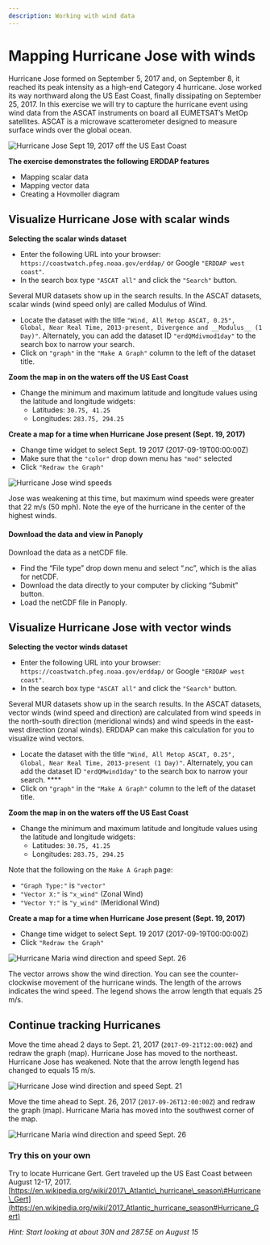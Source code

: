 ```yaml
---
description: Working with wind data
---
```


# Mapping Hurricane Jose with winds

Hurricane Jose formed on September 5, 2017 and, on September 8, it reached its peak intensity as a high-end Category 4 hurricane. Jose worked its way northward along the US East Coast, finally dissipating on September 25, 2017. In this exercise we will try to capture the hurricane event using wind data from the ASCAT instruments on board all EUMETSAT’s MetOp satellites. ASCAT is a microwave scatterometer designed to measure surface winds over the global ocean.

![Hurricane Jose Sept 19, 2017 off the US East Coast](../../.gitbook/assets/jose_rbg%20%281%29.png)

**The exercise demonstrates the following ERDDAP features**

* Mapping scalar data
* Mapping vector data
* Creating a Hovmoller diagram

##  Visualize Hurricane Jose with scalar winds

**Selecting the scalar winds dataset**

* Enter the following URL into your browser: `https://coastwatch.pfeg.noaa.gov/erddap/` or Google `"ERDDAP west coast"`. 
* In the search box type `"ASCAT all"` and click the `"Search"` button.

Several MUR datasets show up in the search results. In the ASCAT datasets, scalar winds \(wind speed only\) are called Modulus of Wind.

* Locate the dataset with the title `"Wind, All Metop ASCAT, 0.25°, Global, Near Real Time, 2013-present, Divergence and __Modulus__ (1 Day)"`. Alternately, you can add the dataset ID `"erdQMdivmod1day"` to the search box to narrow your search. 
* Click on `"graph"` in the `"Make A Graph"` column to the left of the dataset title.

**Zoom the map in on the waters off the US East Coast**

* Change the minimum and maximum latitude and longitude values using the latitude and longitude widgets:
  * Latitudes: `30.75, 41.25`
  * Longitudes: `283.75, 294.25`

**Create a map for a time when Hurricane Jose present \(Sept. 19, 2017\)**

* Change time widget to select Sept. 19 2017 \(2017-09-19T00:00:00Z\) 
* Make sure that the `"color"` drop down menu has `"mod"` selected 
* Click `"Redraw the Graph"`

![Hurricane Jose wind speeds](../../.gitbook/assets/jose_speed.png)

Jose was weakening at this time, but maximum wind speeds were greater that 22 m/s \(50 mph\). Note the eye of the hurricane in the center of the highest winds.

#### **Download the data and view in Panoply**

Download the data as a netCDF file.

* Find the “File type” drop down menu and select “.nc”, which is the alias for netCDF.
* Download the data directly to your computer by clicking “Submit” button.
* Load the netCDF file in Panoply.

## Visualize Hurricane Jose with vector winds

**Selecting the vector winds dataset**

* Enter the following URL into your browser: `https://coastwatch.pfeg.noaa.gov/erddap/` or Google `"ERDDAP west coast"`. 
* In the search box type `"ASCAT all"` and click the `"Search"` button.

Several MUR datasets show up in the search results. In the ASCAT datasets, vector winds \(wind speed and direction\) are calculated from wind speeds in the north-south direction \(meridional winds\) and wind speeds in the east-west direction \(zonal winds\). ERDDAP can make this calculation for you to visualize wind vectors.

* Locate the dataset with the title `"Wind, All Metop ASCAT, 0.25°, Global, Near Real Time, 2013-present (1 Day)"`. Alternately, you can add the dataset ID `"erdQMwind1day"` to the search box to narrow your search. ****
* Click on `"graph"` in the `"Make A Graph"` column to the left of the dataset title.

**Zoom the map in on the waters off the US East Coast**

* Change the minimum and maximum latitude and longitude values using the latitude and longitude widgets:
  * Latitudes: `30.75, 41.25`
  * Longitudes: `283.75, 294.25`

Note that the following on the `Make A Graph` page:

* `"Graph Type:"` is `"vector"`  
* `"Vector X:"` is `"x_wind"` \(Zonal Wind\) 
* `"Vector Y:"` is `"y_wind"` \(Meridional Wind\)

**Create a map for a time when Hurricane Jose present \(Sept. 19, 2017\)**

* Change time widget to select Sept. 19 2017 \(2017-09-19T00:00:00Z\) 
* Click `"Redraw the Graph"`

![Hurricane Maria wind direction and speed Sept. 26](../../.gitbook/assets/jose_vectors.png)

The vector arrows show the wind direction. You can see the counter-clockwise movement of the hurricane winds. The length of the arrows indicates the wind speed. The legend shows the arrow length that equals 25 m/s.

## Continue tracking Hurricanes

Move the time ahead 2 days to Sept. 21, 2017 \(`2017-09-21T12:00:00Z`\) and redraw the graph \(map\). Hurricane Jose has moved to the northeast. Hurricane Jose has weakened. Note that the arrow length legend has changed to equals 15 m/s.

![Hurricane Jose wind direction and speed Sept. 21](../../.gitbook/assets/jose_vectors_plus2days.png)

Move the time ahead to Sept. 26, 2017 \(`2017-09-26T12:00:00Z`\) and redraw the graph \(map\). Hurricane Maria has moved into the southwest corner of the map.

![Hurricane Maria wind direction and speed Sept. 26](../../.gitbook/assets/maria_vectors.png)

### Try this on your own

Try to locate Hurricane Gert. Gert traveled up the US East Coast between August 12-17, 2017.  
[https://en.wikipedia.org/wiki/2017\_Atlantic\_hurricane\_season\#Hurricane\_Gert](https://en.wikipedia.org/wiki/2017_Atlantic_hurricane_season#Hurricane_Gert)

_Hint: Start looking at about 30N and 287.5E on August 15_

